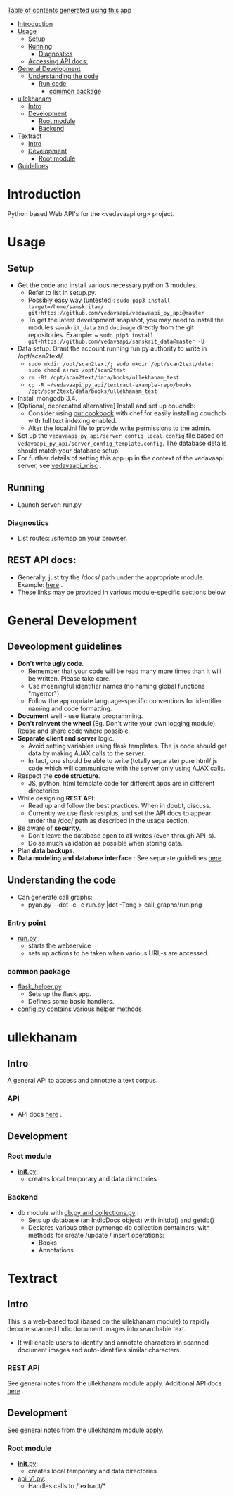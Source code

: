 [Table of contents generated using this app](https://tableofcontents.herokuapp.com)

- [Introduction](#introduction)
- [Usage](#usage)
  - [Setup](#setup)
  - [Running](#running)
    - [Diagnostics](#diagnostics)
  - [Accessing API docs:](#accessing-api-docs)
- [General Development](#general-development)
  - [Understanding the code](#understanding-the-code)
    - [Run code](#run-code)
      - [common package](#common-package)
- [ullekhanam](#ullekhanam)
  - [Intro](#intro)
  - [Development](#development)
    - [Root module](#root-module)
    - [Backend](#backend)
- [Textract](#textract)
  - [Intro](#intro)
  - [Development](#development)
    - [Root module](#root-module)
- [Guidelines](#guidelines)

# Introduction
Python based Web API's for the <vedavaapi.org> project.  

# Usage
## Setup
* Get the code and install various necessary python 3 modules.
  * Refer to list in setup.py.
  * Possibly easy way (untested): `sudo pip3 install --target=/home/samskritam/ git+https://github.com/vedavaapi/vedavaapi_py_api@master`
  * To get the latest development snapshot, you may need to install the modules `sanskrit_data` and `docimage` directly from the git repositories. Example:
    ~ `sudo pip3 install git+https://github.com/vedavaapi/sanskrit_data@master -U`
* Data setup: Grant the account running run.py authority to write in /opt/scan2text/.
  * `sudo mkdir /opt/scan2text/; sudo mkdir /opt/scan2text/data; sudo chmod a+rwx /opt/scan2text`
  * `rm -Rf /opt/scan2text/data/books/ullekhanam_test`
  * `cp -R ~/vedavaapi_py_api/textract-example-repo/books /opt/scan2text/data/books/ullekhanam_test`
* Install mongodb 3.4.
* [Optional, deprecated alternative] Install and set up couchdb:
  * Consider using [our cookbook](https://github.com/vedavaapi/vedavaapi-chef) with chef for easily installing couchdb with full text indexing enabled.
  * Alter the local.ini file to provide write permissions to the admin.
* Set up the `vedavaapi_py_api/server_config_local.config` file based on  `vedavaapi_py_api/server_config_template.config`. The database details should match your database setup!
* For further details of setting this app up in the context of the vedavaapi server, see [vedavaapi_misc](https://github.com/vedavaapi/vedavaapi-misc) .

## Running
* Launch server: run.py

### Diagnostics
* List routes: /sitemap on your browser.

## REST API docs:
- Generally, just try the /docs/ path under the appropriate module. Example: [here](http://api.vedavaapi.org/py/textract/docs) .
- These links may be provided in various module-specific sections below.

# General Development
## Deveolopment guidelines
* **Don't write ugly code**.
  * Remember that your code will be read many more times than it will be written. Please take care.
  * Use meaningful identifier names (no naming global functions "myerror").
  * Follow the appropriate language-specific conventions for identifier naming and code formatting.
* **Document** well - use literate programming.
* **Don't reinvent the wheel** (Eg. Don't write your own logging module). Reuse and share code where possible.
* **Separate client and server** logic.
  * Avoid setting variables using flask templates. The js code should get data by making AJAX calls to the server.
  * In fact, one should be able to write (totally separate) pure html/ js code which will communicate with the server only using AJAX calls.
* Respect the **code structure**.
  * JS, python, html template code for different apps are in different directories.
* While designing **REST API**:
  * Read up and follow the best practices. When in doubt, discuss.
  * Currently we use flask restplus, and set the API docs to appear under the /doc/ path as described in the usage section.
* Be aware of **security**.
  * Don't leave the database open to all writes (even through API-s).
  * Do as much validation as possible when storing data.
* Plan **data backups**.
* **Data modeling and database interface** : See separate guidelines [here](https://github.com/vedavaapi/sanskrit_data).

## Understanding the code
* Can generate call graphs:
  * pyan.py --dot -c -e run.py |dot -Tpng > call_graphs/run.png

### Entry point
* [run.py]() :
  * starts the webservice
  * sets up actions to be taken when various URL-s are accessed.

### common package
* [flask_helper.py]()
  * Sets up the flask app.
  * Defines some basic handlers.
* [config.py]() contains various helper methods

# ullekhanam
## Intro
A general API to access and annotate a text corpus.

### API
- API docs [here](http://api.vedavaapi.org/py/ullekhanam/docs) .

## Development
### Root module
* [__init__.py]():
  * creates local temporary and data directories

### Backend
* db module with [db.py and collections.py]() :
  * Sets up database (an IndicDocs object) with initdb() and getdb()
  * Declares various other pymongo db collection containers, with methods for create /update / insert operations:
    * Books
    * Annotations

# Textract
## Intro
This is a web-based tool (based on the ullekhanam module) to rapidly decode scanned Indic document images into searchable text.

- It will enable users to identify and annotate characters in scanned document images and auto-identifies similar characters.

### REST API
See general notes from the ullekhanam module apply. Additional API docs [here](http://api.vedavaapi.org/py/textract/docs) .

## Development
See general notes from the ullekhanam module apply.

### Root module
* [__init__.py]():
  * creates local temporary and data directories
* [api_v1.py]():
  * Handles calls to /textract/*
